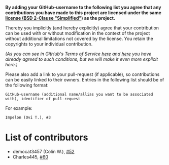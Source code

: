 **By adding your GitHub-username to the following list
you agree that any contributions you have made to this project
are licensed under the same [license (BSD 2-Clause "Simplified")](LICENSE) as the project.**

Thereby you implicitly (and hereby explicitly) agree that
your contribution can be used with or without modification
in the context of the project without additional limitations
not covered by the license.
You retain the copyrights to your individual contribution.

_(As you can see in GitHub's Terms of Service [here](https://docs.github.com/en/github/site-policy/github-terms-of-service#3-ownership-of-content-right-to-post-and-license-grants) and [here](https://docs.github.com/en/github/site-policy/github-terms-of-service#6-contributions-under-repository-license) you have already agreed to such conditions, but we will make it even more explicit here.)_

Please also add a link to your pull-request (if applicable),
so contributions can be easily linked to their owners.
Entries in the following list should be of the following format:
```
GitHub-username (additional name/allias you want to be associated with), identifier of pull-request
```
For example:
```
Impelon (Ovi T.), #3
```

List of contributors
====================
* democat3457 (Colin W.), [#52](https://github.com/Impelon/Disenchanter/pull/52)
* Charles445, [#60](https://github.com/Impelon/Disenchanter/pull/60)
